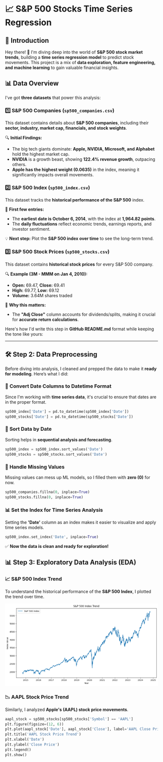 # 📈 S&P 500 Stocks Time Series Regression  

## 🚀 Introduction  
Hey there! 👋 I'm diving deep into the world of **S&P 500 stock market trends**, building a **time series regression model** to predict stock movements. This project is a mix of **data exploration, feature engineering, and machine learning** to gain valuable financial insights.  

## 📊 Data Overview  
I've got **three datasets** that power this analysis:  

### **1️⃣ S&P 500 Companies (`sp500_companies.csv`)**  
This dataset contains details about **S&P 500 companies**, including their **sector, industry, market cap, financials, and stock weights**.  

🔍 **Initial Findings:**  
- The big tech giants dominate: **Apple, NVIDIA, Microsoft, and Alphabet** hold the highest market cap.  
- **NVIDIA** is a growth beast, showing **122.4% revenue growth**, outpacing others.  
- **Apple has the highest weight (0.0635)** in the index, meaning it significantly impacts overall movements.  

### **2️⃣ S&P 500 Index (`sp500_index.csv`)**  
This dataset tracks the **historical performance of the S&P 500** index.  

📌 **First few entries:**  
- The **earliest date is October 6, 2014**, with the index at **1,964.82 points**.  
- The **daily fluctuations** reflect economic trends, earnings reports, and investor sentiment.  

💡 **Next step:** Plot the **S&P 500 index over time** to see the long-term trend.  

### **3️⃣ S&P 500 Stock Prices (`sp500_stocks.csv`)**  
This dataset contains **historical stock prices** for every S&P 500 company.  

🔍 **Example (3M - MMM on Jan 4, 2010):**  
- **Open:** 69.47, **Close:** 69.41  
- **High:** 69.77, **Low:** 69.12  
- **Volume:** 3.64M shares traded  

📌 **Why this matters:**  
- The **"Adj Close"** column accounts for dividends/splits, making it crucial for **accurate return calculations**.  

Here's how I'd write this step in **GitHub README.md** format while keeping the tone like yours:  

---

## 🛠️ Step 2: Data Preprocessing  

Before diving into analysis, I cleaned and prepped the data to make it **ready for modeling**. Here’s what I did:  

### 🔄 **Convert Date Columns to Datetime Format**  
Since I'm working with **time series data**, it's crucial to ensure that dates are in the proper format.  

```python
sp500_index['Date'] = pd.to_datetime(sp500_index['Date'])
sp500_stocks['Date'] = pd.to_datetime(sp500_stocks['Date'])
```

### 📌 **Sort Data by Date**  
Sorting helps in **sequential analysis and forecasting**.  

```python
sp500_index = sp500_index.sort_values('Date')
sp500_stocks = sp500_stocks.sort_values('Date')
```

### 🚨 **Handle Missing Values**  
Missing values can mess up ML models, so I filled them with **zero (0)** for now.  

```python
sp500_companies.fillna(0, inplace=True)
sp500_stocks.fillna(0, inplace=True)
```

### 📊 **Set the Index for Time Series Analysis**  
Setting the **'Date'** column as an index makes it easier to visualize and apply time series models.  

```python
sp500_index.set_index('Date', inplace=True)
```

✅ **Now the data is clean and ready for exploration!**

## 📊 Step 3: Exploratory Data Analysis (EDA)

### 📈 S&P 500 Index Trend
To understand the historical performance of the **S&P 500 Index**, I plotted the trend over time.

![S&P 500 Index Trend](SP%20500%20index%20trend.png)

### 📉 AAPL Stock Price Trend
Similarly, I analyzed **Apple's (AAPL) stock price movements**.

```python
aapl_stock = sp500_stocks[sp500_stocks['Symbol'] == 'AAPL']
plt.figure(figsize=(12, 6))
plt.plot(aapl_stock['Date'], aapl_stock['Close'], label='AAPL Close Price')
plt.title('AAPL Stock Price Trend')
plt.xlabel('Date')
plt.ylabel('Close Price')
plt.legend()
plt.show()

